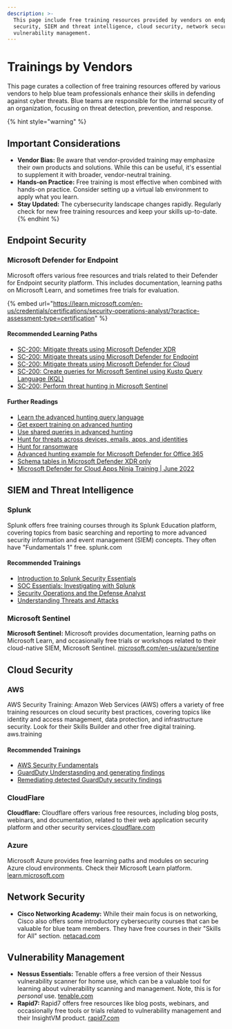 ```yaml
---
description: >-
  This page include free training resources provided by vendors on endpoint
  security, SIEM and threat intelligence, cloud security, network security, and
  vulnerability management.
---
```


# Trainings by Vendors

This page curates a collection of free training resources offered by various vendors to help blue team professionals enhance their skills in defending against cyber threats. Blue teams are responsible for the internal security of an organization, focusing on threat detection, prevention, and response.

{% hint style="warning" %}
## **Important Considerations**

* **Vendor Bias:** Be aware that vendor-provided training may emphasize their own products and solutions. While this can be useful, it's essential to supplement it with broader, vendor-neutral training.
* **Hands-on Practice:** Free training is most effective when combined with hands-on practice. Consider setting up a virtual lab environment to apply what you learn.
* **Stay Updated:** The cybersecurity landscape changes rapidly. Regularly check for new free training resources and keep your skills up-to-date.
{% endhint %}

## **Endpoint Security**

### **Microsoft Defender for Endpoint**

Microsoft offers various free resources and trials related to their Defender for Endpoint security platform. This includes documentation, learning paths on Microsoft Learn, and sometimes free trials for evaluation.&#x20;

{% embed url="https://learn.microsoft.com/en-us/credentials/certifications/security-operations-analyst/?practice-assessment-type=certification" %}

#### Recommended Learning Paths

* [SC-200: Mitigate threats using Microsoft Defender XDR](https://learn.microsoft.com/en-us/training/paths/sc-200-mitigate-threats-using-microsoft-365-defender/)
* [SC-200: Mitigate threats using Microsoft Defender for Endpoint](https://learn.microsoft.com/en-us/training/paths/sc-200-mitigate-threats-using-microsoft-defender-for-endpoint/)
* [SC-200: Mitigate threats using Microsoft Defender for Cloud](https://learn.microsoft.com/en-us/training/paths/sc-200-mitigate-threats-using-azure-defender/)
* [SC-200: Create queries for Microsoft Sentinel using Kusto Query Language (KQL)](https://learn.microsoft.com/en-us/training/paths/sc-200-utilize-kql-for-azure-sentinel/)
* [SC-200: Perform threat hunting in Microsoft Sentinel](https://learn.microsoft.com/en-us/training/paths/sc-200-perform-threat-hunting-azure-sentinel/)

#### Further Readings

* [Learn the advanced hunting query language](https://learn.microsoft.com/en-us/defender-xdr/advanced-hunting-query-language?view=o365-worldwide)
* [Get expert training on advanced hunting](https://learn.microsoft.com/en-us/defender-xdr/advanced-hunting-expert-training?view=o365-worldwide)
* [Use shared queries in advanced hunting](https://learn.microsoft.com/en-us/defender-xdr/advanced-hunting-shared-queries?view=o365-worldwide)
* [Hunt for threats across devices, emails, apps, and identities](https://learn.microsoft.com/en-us/defender-xdr/advanced-hunting-query-emails-devices?view=o365-worldwide)
* [Hunt for ransomware](https://learn.microsoft.com/en-us/defender-xdr/advanced-hunting-find-ransomware?view=o365-worldwide)
* [Advanced hunting example for Microsoft Defender for Office 365](https://learn.microsoft.com/en-us/defender-xdr/advanced-hunting-email-threats?view=o365-worldwide)
* [Schema tables in Microsoft Defender XDR only](https://learn.microsoft.com/en-us/defender-xdr/advanced-hunting-migrate-from-mde?view=o365-worldwide#schema-tables-in-microsoft-defender-xdr-only)
* [Microsoft Defender for Cloud Apps Ninja Training | June 2022](https://techcommunity.microsoft.com/blog/microsoft-security-blog/microsoft-defender-for-cloud-apps-ninja-training--june-2022/2751518)

## **SIEM and Threat Intelligence**

### Splunk

Splunk offers free training courses through its Splunk Education platform, covering topics from basic searching and reporting to more advanced security information and event management (SIEM) concepts. They often have "Fundamentals 1" free. splunk.com

#### Recommended Trainings

* [Introduction to Splunk Security Essentials](https://education.splunk.com/Saba/Web_spf/NA10P2PRD105/guest/trqledetail/cours000000000003433?_gl=1*ghovfr*_gcl_au*MjAzNTQyMjQ5NS4xNzM2NDYzMTY2*FPAU*MjAzNTQyMjQ5NS4xNzM2NDYzMTY2*_ga*MTEzMTc3MTMxMC4xNzI0MzAzOTMx*_ga_5EPM2P39FV*MTczODAxNjA0OS4zLjEuMTczODAxNjU0My4wLjAuNzE0MTYyNjc5*_fplc*WXlzeiUyRlc3OUNHYlJMT2hWU3VZSEkzOXFCQWpVUjc0WnhoSkVSJTJGZThlenZEMndCWkNQbjg4NXZxWXlMYzJoMW80ZUg4ZiUyQlE4MFg4WGpIQko1R1VZMGpLMG10b20yaGglMkJNVkFBQmQlMkZqJTJCZyUyQlRvYUM1YVRDTzNQb3pSeEl0MkElM0QlM0Q.#/guest/trqledetail/cours000000000003433)
* [SOC Essentials: Investigating with Splunk](https://education.splunk.com/Saba/Web_spf/NA10P2PRD105/common/ledetail/EDU-240123?_gl=1*1j0i03i*_gcl_au*MjAzNTQyMjQ5NS4xNzM2NDYzMTY2*FPAU*MjAzNTQyMjQ5NS4xNzM2NDYzMTY2*_ga*MTEzMTc3MTMxMC4xNzI0MzAzOTMx*_ga_5EPM2P39FV*MTczODAxNjA0OS4zLjEuMTczODAxNjM2OC4wLjAuNzE0MTYyNjc5*_fplc*WXlzeiUyRlc3OUNHYlJMT2hWU3VZSEkzOXFCQWpVUjc0WnhoSkVSJTJGZThlenZEMndCWkNQbjg4NXZxWXlMYzJoMW80ZUg4ZiUyQlE4MFg4WGpIQko1R1VZMGpLMG10b20yaGglMkJNVkFBQmQlMkZqJTJCZyUyQlRvYUM1YVRDTzNQb3pSeEl0MkElM0QlM0Q.)
* [Security Operations and the Defense Analyst](https://education.splunk.com/Saba/Web_spf/NA10P2PRD105/guestapp/ledetail/cours000000000014180?_gl=1*ghovfr*_gcl_au*MjAzNTQyMjQ5NS4xNzM2NDYzMTY2*FPAU*MjAzNTQyMjQ5NS4xNzM2NDYzMTY2*_ga*MTEzMTc3MTMxMC4xNzI0MzAzOTMx*_ga_5EPM2P39FV*MTczODAxNjA0OS4zLjEuMTczODAxNjU0My4wLjAuNzE0MTYyNjc5*_fplc*WXlzeiUyRlc3OUNHYlJMT2hWU3VZSEkzOXFCQWpVUjc0WnhoSkVSJTJGZThlenZEMndCWkNQbjg4NXZxWXlMYzJoMW80ZUg4ZiUyQlE4MFg4WGpIQko1R1VZMGpLMG10b20yaGglMkJNVkFBQmQlMkZqJTJCZyUyQlRvYUM1YVRDTzNQb3pSeEl0MkElM0QlM0Q.)
* [Understanding Threats and Attacks](https://education.splunk.com/Saba/Web_spf/NA10P2PRD105/guestapp/ledetail/cours000000000016580?_gl=1*uxwwvm*_gcl_au*MjAzNTQyMjQ5NS4xNzM2NDYzMTY2*FPAU*MjAzNTQyMjQ5NS4xNzM2NDYzMTY2*_ga*MTEzMTc3MTMxMC4xNzI0MzAzOTMx*_ga_5EPM2P39FV*MTczODAxNjA0OS4zLjEuMTczODAxNjU0My4wLjAuNzE0MTYyNjc5*_fplc*WXlzeiUyRlc3OUNHYlJMT2hWU3VZSEkzOXFCQWpVUjc0WnhoSkVSJTJGZThlenZEMndCWkNQbjg4NXZxWXlMYzJoMW80ZUg4ZiUyQlE4MFg4WGpIQko1R1VZMGpLMG10b20yaGglMkJNVkFBQmQlMkZqJTJCZyUyQlRvYUM1YVRDTzNQb3pSeEl0MkElM0QlM0Q.)

### Microsoft Sentinel

**Microsoft Sentinel:** Microsoft provides documentation, learning paths on Microsoft Learn, and occasionally free trials or workshops related to their cloud-native SIEM, Microsoft Sentinel. [microsoft.com/en-us/azure/sentine](https://www.google.com/search?q=https://www.microsoft.com/en-us/azure/sentinel)



## **Cloud Security**

### AWS

AWS Security Training: Amazon Web Services (AWS) offers a variety of free training resources on cloud security best practices, covering topics like identity and access management, data protection, and infrastructure security. Look for their Skills Builder and other free digital training. aws.training

#### Recommended Trainings

* [AWS Security Fundamentals](https://explore.skillbuilder.aws/learn/courses/48/aws-security-fundamentals-second-edition)
* [GuardDuty Understasnding and generating findings](https://docs.aws.amazon.com/guardduty/latest/ug/guardduty_findings.html)
* [Remediating detected GuardDuty security findings](https://docs.aws.amazon.com/guardduty/latest/ug/guardduty_remediate.html)

### CloudFlare

**Cloudflare:** Cloudflare offers various free resources, including blog posts, webinars, and documentation, related to their web application security platform and other security services.[cloudflare.com](https://www.google.com/url?sa=E\&source=gmail\&q=https://www.cloudflare.com/)

### Azure

Microsoft Azure provides free learning paths and modules on securing Azure cloud environments. Check their Microsoft Learn platform. [learn.microsoft.com](https://learn.microsoft.com/)



## **Network Security**

* **Cisco Networking Academy:** While their main focus is on networking, Cisco also offers some introductory cybersecurity courses that can be valuable for blue team members. They have free courses in their "Skills for All" section. [netacad.com](https://www.netacad.com/)

## **Vulnerability Management**

* **Nessus Essentials:** Tenable offers a free version of their Nessus vulnerability scanner for home use, which can be a valuable tool for learning about vulnerability scanning and management. Note, this is for _personal_ use. [tenable.com](https://www.tenable.com/)
* **Rapid7:** Rapid7 offers free resources like blog posts, webinars, and occasionally free tools or trials related to vulnerability management and their InsightVM product. [rapid7.com](https://www.rapid7.com/)



